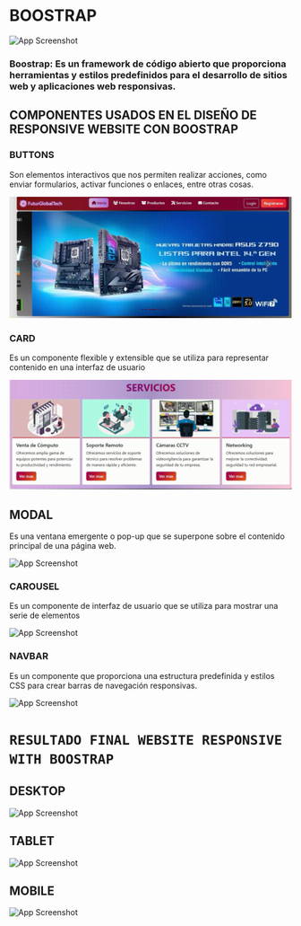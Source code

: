 # BOOSTRAP

![App Screenshot](https://www.neolo.com/blog/wp-content/uploads/2021/04/bootstrap-que-es.png)



### **Boostrap:** Es un framework de código abierto que proporciona herramientas y estilos predefinidos para el desarrollo de sitios web y aplicaciones web responsivas.

## COMPONENTES USADOS EN EL DISEÑO DE RESPONSIVE WEBSITE CON BOOSTRAP

### BUTTONS 
Son elementos interactivos que nos permiten realizar acciones, como enviar formularios, activar funciones o enlaces, entre otras cosas. 

![App Screenshot](./img-readme/buttons.gif)
### CARD

Es un componente flexible y extensible que se utiliza para representar contenido en una interfaz de usuario

![App Screenshot](./img-readme/card.gif)

## MODAL
Es una ventana emergente o pop-up que se superpone sobre el contenido principal de una página web.

![App Screenshot](./img-readme/modal.gif)

### CAROUSEL
Es un componente de interfaz de usuario que se utiliza para mostrar una serie de elementos 

![App Screenshot](./img-readme/carousel.gif)

### NAVBAR
Es un componente que proporciona una estructura predefinida y estilos CSS para crear barras de navegación responsivas.

![App Screenshot](./img-readme/Navbar.gif)



# `RESULTADO FINAL WEBSITE RESPONSIVE WITH BOOSTRAP`  


## DESKTOP
![App Screenshot](https://i.ibb.co/GMvxLrN/Mi-V-deo.gif)
## TABLET

![App Screenshot](https://i.ibb.co/XLkF0CG/phone.gif)
## MOBILE

![App Screenshot](https://i.ibb.co/CQjTbt6/tablet.gif)